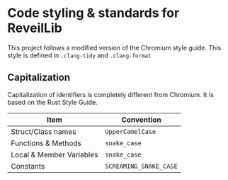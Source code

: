 # Code styling & standards for ReveilLib

This project follows a modified version of the Chromium style guide. This style is defined in `.clang-tidy` and `.clang-format`

## Capitalization

Capitalization of identifiers is completely different from Chromium. It is based on the Rust Style Guide.

| Item                     | Convention             |
| ------------------------ | ---------------------- |
| Struct/Class names       | `UpperCamelCase`       |
| Functions & Methods      | `snake_case`           |
| Local & Member Variables | `snake_case`           |
| Constants                | `SCREAMING_SNAKE_CASE` |